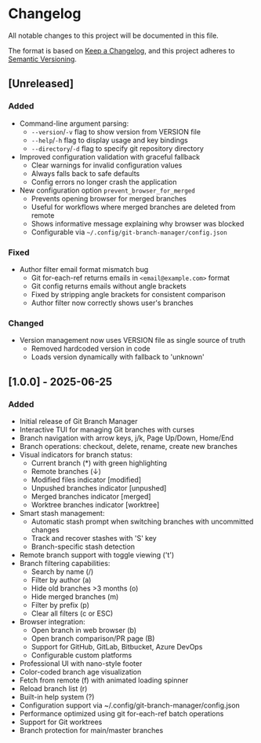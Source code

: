 # Changelog

All notable changes to this project will be documented in this file.

The format is based on [Keep a Changelog](https://keepachangelog.com/en/1.0.0/),
and this project adheres to [Semantic Versioning](https://semver.org/spec/v2.0.0.html).

## [Unreleased]

### Added
- Command-line argument parsing:
  - `--version`/`-v` flag to show version from VERSION file
  - `--help`/`-h` flag to display usage and key bindings
  - `--directory`/`-d` flag to specify git repository directory
- Improved configuration validation with graceful fallback
  - Clear warnings for invalid configuration values
  - Always falls back to safe defaults
  - Config errors no longer crash the application
- New configuration option `prevent_browser_for_merged`
  - Prevents opening browser for merged branches
  - Useful for workflows where merged branches are deleted from remote
  - Shows informative message explaining why browser was blocked
  - Configurable via `~/.config/git-branch-manager/config.json`

### Fixed
- Author filter email format mismatch bug
  - Git for-each-ref returns emails in `<email@example.com>` format
  - Git config returns emails without angle brackets
  - Fixed by stripping angle brackets for consistent comparison
  - Author filter now correctly shows user's branches

### Changed
- Version management now uses VERSION file as single source of truth
  - Removed hardcoded version in code
  - Loads version dynamically with fallback to 'unknown'

## [1.0.0] - 2025-06-25

### Added

- Initial release of Git Branch Manager
- Interactive TUI for managing Git branches with curses
- Branch navigation with arrow keys, j/k, Page Up/Down, Home/End
- Branch operations: checkout, delete, rename, create new branches
- Visual indicators for branch status:
  - Current branch (\*) with green highlighting
  - Remote branches (↓)
  - Modified files indicator [modified]
  - Unpushed branches indicator [unpushed]
  - Merged branches indicator [merged]
  - Worktree branches indicator [worktree]
- Smart stash management:
  - Automatic stash prompt when switching branches with uncommitted changes
  - Track and recover stashes with 'S' key
  - Branch-specific stash detection
- Remote branch support with toggle viewing ('t')
- Branch filtering capabilities:
  - Search by name (/)
  - Filter by author (a)
  - Hide old branches >3 months (o)
  - Hide merged branches (m)
  - Filter by prefix (p)
  - Clear all filters (c or ESC)
- Browser integration:
  - Open branch in web browser (b)
  - Open branch comparison/PR page (B)
  - Support for GitHub, GitLab, Bitbucket, Azure DevOps
  - Configurable custom platforms
- Professional UI with nano-style footer
- Color-coded branch age visualization
- Fetch from remote (f) with animated loading spinner
- Reload branch list (r)
- Built-in help system (?)
- Configuration support via ~/.config/git-branch-manager/config.json
- Performance optimized using git for-each-ref batch operations
- Support for Git worktrees
- Branch protection for main/master branches
